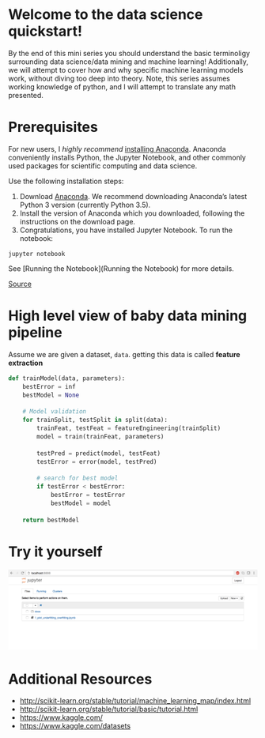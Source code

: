 # Welcome to the data science quickstart!
By the end of this mini series you should understand the basic terminoligy surrounding data science/data mining and machine learning! Additionally, we will attempt to cover how and why specific machine learning models work, without diving too deep into theory. Note, this series assumes working knowledge of python, and I will attempt to translate any math presented. 

# Prerequisites
For new users, I *highly recommend* [installing Anaconda](https://www.continuum.io/downloads). Anaconda conveniently installs Python, the Jupyter Notebook, and other commonly used packages for scientific computing and data science.

Use the following installation steps:

1. Download [Anaconda](https://www.continuum.io/downloads). We recommend downloading Anaconda’s latest Python 3 version (currently Python 3.5).
1. Install the version of Anaconda which you downloaded, following the instructions on the download page.
1. Congratulations, you have installed Jupyter Notebook. To run the notebook:

```
jupyter notebook
```

See [Running the Notebook](Running the Notebook) for more details.

[Source](http://jupyter.readthedocs.io/en/latest/install.html#installing-jupyter-using-anaconda-and-conda)

# High level view of baby data mining pipeline
Assume we are given a dataset, `data`. getting this data is called **feature extraction**

```python
def trainModel(data, parameters):
    bestError = inf
    bestModel = None

    # Model validation
    for trainSplit, testSplit in split(data):
        trainFeat, testFeat = featureEngineering(trainSplit)
        model = train(trainFeat, parameters)

        testPred = predict(model, testFeat)
        testError = error(model, testPred) 

        # search for best model
        if testError < bestError:
            bestError = testError
            bestModel = model

    return bestModel

```

# Try it yourself

![Oops](images/jupyter.png)

# Additional Resources 
* http://scikit-learn.org/stable/tutorial/machine_learning_map/index.html
* http://scikit-learn.org/stable/tutorial/basic/tutorial.html
* https://www.kaggle.com/
* https://www.kaggle.com/datasets
